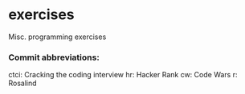 # exercises
Misc. programming exercises

### Commit abbreviations:
ctci: Cracking the coding interview
hr: Hacker Rank
cw: Code Wars
r: Rosalind
